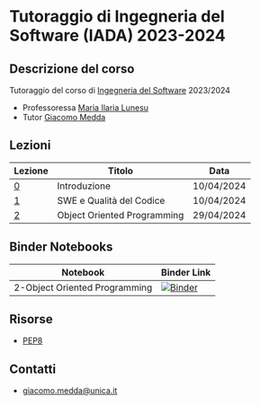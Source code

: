 # Tutoraggio di Ingegneria del Software (IADA) 2023-2024

<!-- New section -->

## Descrizione del corso

Tutoraggio del corso di [Ingegneria del Software](https://unica.coursecatalogue.cineca.it/insegnamenti/2024/21412/2021/9999/11022) 2023/2024

- Professoressa [Maria Ilaria Lunesu](https://web.unica.it/unica/page/it/mariai_lunesu)
- Tutor [Giacomo Medda](https://jackmedda.github.io)

<!-- New subsection -->

<!-- New section -->

## Lezioni

<div class="scrollable">

| Lezione                                                                                                                        | Titolo                      | Data       |
|--------------------------------------------------------------------------------------------------------------------------------|-----------------------------|------------|
| [0](https://jackmedda.github.io/Tutoraggio-Ingegneria-del-Software_IADA_/lezioni/0-Introduzione/)                              | Introduzione                | 10/04/2024 |
| [1](https://jackmedda.github.io/Tutoraggio-Ingegneria-del-Software_IADA_/lezioni/1-SWE%20e%20Qualita%20del%20Codice)           | SWE e Qualità del Codice    | 10/04/2024 |
| [2](https://github.com/jackmedda/Tutoraggio-Ingegneria-del-Software_IADA_/blob/main/lezioni/2-Object%20Oriented%20Programming/oop.ipynb) | Object Oriented Programming | 29/04/2024 |

</div>

<!-- New section -->

## Binder Notebooks

| Notebook | Binder Link |
|----------|-------------|
| 2-Object Oriented Programming | [![Binder](https://mybinder.org/badge_logo.svg)](https://mybinder.org/v2/gh/jackmedda/Tutoraggio-Ingegneria-del-Software_IADA_/HEAD?labpath=lezioni%2F2-Object+Oriented+Programming%2Foop.ipynb) |


<!-- New section -->

## Risorse

- [PEP8](https://peps.python.org/pep-0008)

<!-- New section -->

## Contatti

- [giacomo.medda@unica.it](mailto:giacomo.medda@unica.it)
